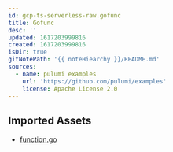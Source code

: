 ```yaml
---
id: gcp-ts-serverless-raw.gofunc
title: Gofunc
desc: ''
updated: 1617203999816
created: 1617203999816
isDir: true
gitNotePath: '{{ noteHiearchy }}/README.md'
sources:
  - name: pulumi examples
    url: 'https://github.com/pulumi/examples'
    license: Apache License 2.0
---
```

## Imported Assets

- [function.go](/assets/function.go)

